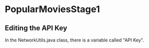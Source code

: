 # PopularMoviesStage1
## Editing the API Key
In the NetworkUtils.java class, there is a variable called "API Key".
